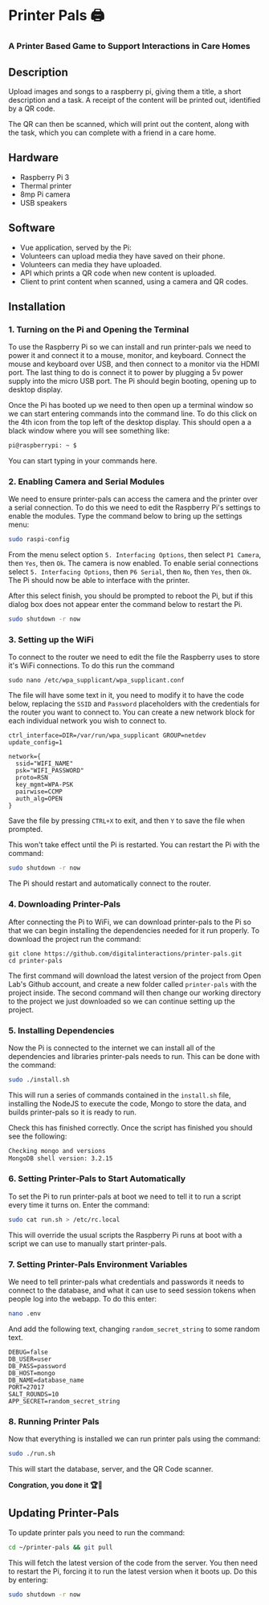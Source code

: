 # Printer Pals 🖨
### A Printer Based Game to Support Interactions in Care Homes

## Description
Upload images and songs to a raspberry pi, giving them a title, a short
description and a task. A receipt of the content will be printed out,
identified by a QR code.

The QR can then be scanned, which will print out the content, along with
the task, which you can complete with a friend in a care home.

## Hardware
- Raspberry Pi 3
- Thermal printer
- 8mp Pi camera
- USB speakers

## Software
- Vue application, served by the Pi:
 - Volunteers can upload media they have saved on their phone.
 - Volunteers can media they have uploaded.
- API which prints a QR code when new content is uploaded.
- Client to print content when scanned, using a camera and QR codes.

## Installation
### 1. Turning on the Pi and Opening the Terminal
To use the Raspberry Pi so we can install and run printer-pals we need
to power it and connect it to a mouse, monitor, and keyboard. Connect the
mouse and keyboard over USB, and then connect to a monitor via the HDMI
port. The last thing to do is connect it to power by plugging a 5v power
supply into the micro USB port. The Pi should begin booting, opening up
to desktop display.

Once the Pi has booted up we need to then open up a terminal window so we
can start entering commands into the command line. To do this click on the
4th icon from the top left of the desktop display. This should open a
a black window where you will see something like:
```bash
pi@raspberrypi: ~ $
```
You can start typing in your commands here.

### 2. Enabling Camera and Serial Modules
We need to ensure printer-pals can access the camera and the printer over
a serial connection. To do this we need to edit the Raspberry Pi's
settings to enable the modules. Type the command below to bring up the
settings menu:
```bash
sudo raspi-config
```
From the menu select option `5. Interfacing Options`, then select `P1
Camera`, then `Yes`, then `Ok`. The camera is now enabled. To enable
serial connections select `5. Interfacing Options`, then `P6 Serial`,
then `No`, then `Yes`, then `Ok`. The Pi should now be able to
interface with the printer.

After this select finish, you should be prompted to reboot the Pi, but
if this dialog box does not appear enter the command below to restart
the Pi.
```bash
sudo shutdown -r now
```

### 3. Setting up the WiFi
To connect to the router we need to edit the file the Raspberry uses to
store it's WiFi connections. To do this run the command
```
sudo nano /etc/wpa_supplicant/wpa_supplicant.conf
```
The file will have some text in it, you need to modify it to have the
code below, replacing the `SSID` and `Password` placeholders with
the credentials for the router you want to connect to. You can create a
new network block for each individual network you wish to connect to.
```
ctrl_interface=DIR=/var/run/wpa_supplicant GROUP=netdev
update_config=1

network={
  ssid="WIFI_NAME"
  psk="WIFI_PASSWORD"
  proto=RSN
  key_mgmt=WPA-PSK
  pairwise=CCMP
  auth_alg=OPEN
}
```

Save the file by pressing `CTRL+X` to exit, and then `Y` to save the
file when prompted.

This won't take effect until the Pi is restarted. You can restart the Pi
with the command:
```bash
sudo shutdown -r now
```
The Pi should restart and automatically connect to the router.

### 4. Downloading Printer-Pals
After connecting the Pi to WiFi, we can download printer-pals to the Pi
so that we can begin installing the dependencies needed for it run
properly. To download the project run the command:
```shell
git clone https://github.com/digitalinteractions/printer-pals.git
cd printer-pals
```
The first command will download the latest version of the project from
Open Lab's Github account, and create a new folder called `printer-pals`
with the project inside. The second command will then change our working
directory to the project we just downloaded so we can continue setting
up the project.

### 5. Installing Dependencies
Now the Pi is connected to the internet we can install all of the
dependencies and libraries printer-pals needs to run. This can be done
with the command:
```bash
sudo ./install.sh
```

This will run a series of commands contained in the `install.sh` file,
installing the NodeJS to execute the code, Mongo to store the data,
and builds printer-pals so it is ready to run.

Check this has finished correctly. Once the script has finished you should
see the following:
```bash
Checking mongo and versions
MongoDB shell version: 3.2.15

```

### 6. Setting Printer-Pals to Start Automatically
To set the Pi to run printer-pals at boot we need to tell it to run a
script every time it turns on. Enter the command:
```bash
sudo cat run.sh > /etc/rc.local
```
This will override the usual scripts the Raspberry Pi runs at boot with
a script we can use to manually start printer-pals.

### 7. Setting Printer-Pals Environment Variables
We need to tell printer-pals what credentials and passwords it needs to
connect to the database, and what it can use to seed session tokens when
people log into the webapp. To do this enter:
```bash
nano .env
```
And add the following text, changing `random_secret_string` to some
random text.
```env
DEBUG=false
DB_USER=user
DB_PASS=password
DB_HOST=mongo
DB_NAME=database_name
PORT=27017
SALT_ROUNDS=10
APP_SECRET=random_secret_string
```

### 8. Running Printer Pals
Now that everything is installed we can run printer pals using the
command:
```bash
sudo ./run.sh
```
This will start the database, server, and the QR Code scanner.

**Congration, you done it 🏆🎉**

## Updating Printer-Pals
To update printer pals you need to run the command:
```bash
cd ~/printer-pals && git pull
```
This will fetch the latest version of the code from the server. You then
need to restart the Pi, forcing it to run the latest version when it boots
up. Do this by entering:
```bash
sudo shutdown -r now
```
